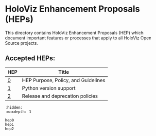 # HoloViz Enhancement Proposals (HEPs)

This directory contains HoloViz Enhancement Proposals (HEP) which document
important features or processes that apply to all HoloViz Open Source projects.

## Accepted HEPs:

| HEP | Title |
| --- | ------- |
| [0](hep0.md) | HEP Purpose, Policy, and Guidelines  |
| [1](hep1.md) | Python version support |
| [2](hep2.md) | Release and deprecation policies |


```{toctree}
:hidden:
:maxdepth: 1

hep0
hep1
hep2
```
